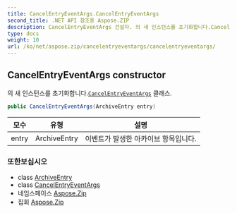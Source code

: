 ```yaml
---
title: CancelEntryEventArgs.CancelEntryEventArgs
second_title: .NET API 참조용 Aspose.ZIP
description: CancelEntryEventArgs 건설자. 의 새 인스턴스를 초기화합니다.CancelEntryEventArgs 클래스.
type: docs
weight: 10
url: /ko/net/aspose.zip/cancelentryeventargs/cancelentryeventargs/
---
```

## CancelEntryEventArgs constructor

의 새 인스턴스를 초기화합니다.[`CancelEntryEventArgs`](../) 클래스.

```csharp
public CancelEntryEventArgs(ArchiveEntry entry)
```

| 모수 | 유형 | 설명 |
| --- | --- | --- |
| entry | ArchiveEntry | 이벤트가 발생한 아카이브 항목입니다. |

### 또한보십시오

* class [ArchiveEntry](../../archiveentry/)
* class [CancelEntryEventArgs](../)
* 네임스페이스 [Aspose.Zip](../../cancelentryeventargs/)
* 집회 [Aspose.Zip](../../../)


